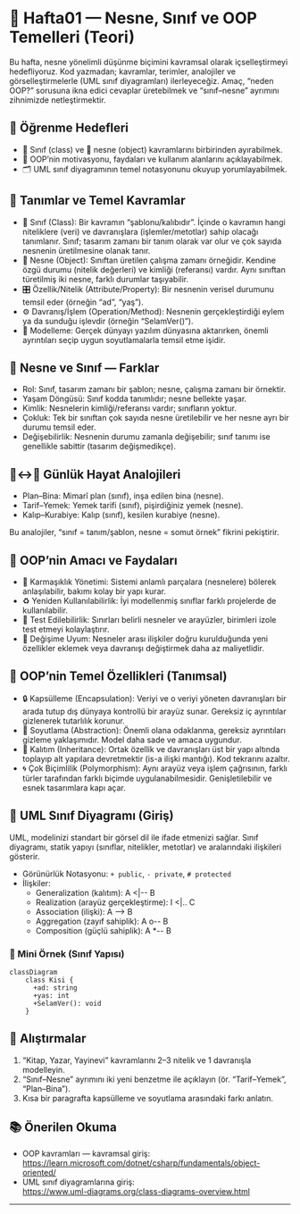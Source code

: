 # 🧠 Hafta01 — Nesne, Sınıf ve OOP Temelleri (Teori)

Bu hafta, nesne yönelimli düşünme biçimini kavramsal olarak içselleştirmeyi hedefliyoruz. Kod yazmadan; kavramlar, terimler, analojiler ve görselleştirmelerle (UML sınıf diyagramları) ilerleyeceğiz. Amaç, “neden OOP?” sorusuna ikna edici cevaplar üretebilmek ve “sınıf–nesne” ayrımını zihnimizde netleştirmektir.

## 🎯 Öğrenme Hedefleri
- 🧱 Sınıf (class) ve 🔷 nesne (object) kavramlarını birbirinden ayırabilmek.
- 🧩 OOP’nin motivasyonu, faydaları ve kullanım alanlarını açıklayabilmek.
- 🗂️ UML sınıf diyagramının temel notasyonunu okuyup yorumlayabilmek.

## 📌 Tanımlar ve Temel Kavramlar
- 🧱 Sınıf (Class): Bir kavramın “şablonu/kalıbıdır”. İçinde o kavramın hangi niteliklere (veri) ve davranışlara (işlemler/metotlar) sahip olacağı tanımlanır. Sınıf; tasarım zamanı bir tanım olarak var olur ve çok sayıda nesnenin üretilmesine olanak tanır.
- 🔷 Nesne (Object): Sınıftan üretilen çalışma zamanı örneğidir. Kendine özgü durumu (nitelik değerleri) ve kimliği (referansı) vardır. Aynı sınıftan türetilmiş iki nesne, farklı durumlar taşıyabilir.
- 🎛️ Özellik/Nitelik (Attribute/Property): Bir nesnenin verisel durumunu temsil eder (örneğin “ad”, “yaş”).
- ⚙️ Davranış/İşlem (Operation/Method): Nesnenin gerçekleştirdiği eylem ya da sunduğu işlevdir (örneğin “SelamVer()”).
- 🧭 Modelleme: Gerçek dünyayı yazılım dünyasına aktarırken, önemli ayrıntıları seçip uygun soyutlamalarla temsil etme işidir.

## 🧩 Nesne ve Sınıf — Farklar
- Rol: Sınıf, tasarım zamanı bir şablon; nesne, çalışma zamanı bir örnektir.
- Yaşam Döngüsü: Sınıf kodda tanımlıdır; nesne bellekte yaşar.
- Kimlik: Nesnelerin kimliği/referansı vardır; sınıfların yoktur.
- Çokluk: Tek bir sınıftan çok sayıda nesne üretilebilir ve her nesne ayrı bir durumu temsil eder.
- Değişebilirlik: Nesnenin durumu zamanla değişebilir; sınıf tanımı ise genellikle sabittir (tasarım değişmedikçe).

## 🧱↔️🔷 Günlük Hayat Analojileri
- Plan–Bina: Mimarî plan (sınıf), inşa edilen bina (nesne).
- Tarif–Yemek: Yemek tarifi (sınıf), pişirdiğiniz yemek (nesne).
- Kalıp–Kurabiye: Kalıp (sınıf), kesilen kurabiye (nesne).

Bu analojiler, “sınıf = tanım/şablon, nesne = somut örnek” fikrini pekiştirir.

## 🧯 OOP’nin Amacı ve Faydaları
- 🧩 Karmaşıklık Yönetimi: Sistemi anlamlı parçalara (nesnelere) bölerek anlaşılabilir, bakımı kolay bir yapı kurar.
- ♻️ Yeniden Kullanılabilirlik: İyi modellenmiş sınıflar farklı projelerde de kullanılabilir.
- 🧪 Test Edilebilirlik: Sınırları belirli nesneler ve arayüzler, birimleri izole test etmeyi kolaylaştırır.
- 🔧 Değişime Uyum: Nesneler arası ilişkiler doğru kurulduğunda yeni özellikler eklemek veya davranışı değiştirmek daha az maliyetlidir.

## 🧱 OOP’nin Temel Özellikleri (Tanımsal)
- 🔒 Kapsülleme (Encapsulation): Veriyi ve o veriyi yöneten davranışları bir arada tutup dış dünyaya kontrollü bir arayüz sunar. Gereksiz iç ayrıntılar gizlenerek tutarlılık korunur.
- 🧭 Soyutlama (Abstraction): Önemli olana odaklanma, gereksiz ayrıntıları gizleme yaklaşımıdır. Model daha sade ve amaca uygundur.
- 🧬 Kalıtım (Inheritance): Ortak özellik ve davranışları üst bir yapı altında toplayıp alt yapılara devretmektir (is-a ilişki mantığı). Kod tekrarını azaltır.
- 🌀 Çok Biçimlilik (Polymorphism): Aynı arayüz veya işlem çağrısının, farklı türler tarafından farklı biçimde uygulanabilmesidir. Genişletilebilir ve esnek tasarımlara kapı açar.

## 📐 UML Sınıf Diyagramı (Giriş)
UML, modelinizi standart bir görsel dil ile ifade etmenizi sağlar. Sınıf diyagramı, statik yapıyı (sınıflar, nitelikler, metotlar) ve aralarındaki ilişkileri gösterir.

- Görünürlük Notasyonu: `+ public`, `- private`, `# protected`
- İlişkiler:
  - Generalization (kalıtım): A <|-- B
  - Realization (arayüz gerçekleştirme): I <|.. C
  - Association (ilişki): A --> B
  - Aggregation (zayıf sahiplik): A o-- B
  - Composition (güçlü sahiplik): A *-- B

### 🧭 Mini Örnek (Sınıf Yapısı)
```mermaid
classDiagram
    class Kisi {
      +ad: string
      +yas: int
      +SelamVer(): void
    }
```

## 📝 Alıştırmalar
1) “Kitap, Yazar, Yayinevi” kavramlarını 2–3 nitelik ve 1 davranışla modelleyin.
2) “Sınıf–Nesne” ayrımını iki yeni benzetme ile açıklayın (ör. “Tarif–Yemek”, “Plan–Bina”).
3) Kısa bir paragrafta kapsülleme ve soyutlama arasındaki farkı anlatın.

## 📚 Önerilen Okuma
- OOP kavramları — kavramsal giriş:  
  https://learn.microsoft.com/dotnet/csharp/fundamentals/object-oriented/
- UML sınıf diyagramlarına giriş:  
  https://www.uml-diagrams.org/class-diagrams-overview.html

---